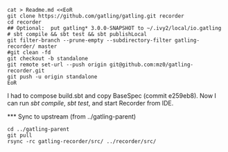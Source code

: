 
```
cat > Readme.md <<EoR
git clone https://github.com/gatling/gatling.git recorder
cd recorder
## Optional:  put gatling* 3.0.0-SNAPSHOT to ~/.ivy2/local/io.gatling
# sbt compile && sbt test && sbt publishLocal
git filter-branch --prune-empty --subdirectory-filter gatling-recorder/ master
#git clean -fd
git checkout -b standalone
git remote set-url --push origin git@github.com:mz0/gatling-recorder.git
git push -u origin standalone
EoR
```

I had to compose build.sbt and copy BaseSpec (commit e259eb8). 
Now I can run _sbt compile_, _sbt test_, and start Recorder from IDE.

*** Sync to upstream (from ../gatling-parent)

```
cd ../gatling-parent
git pull
rsync -rc gatling-recorder/src/ ../recorder/src/
```
